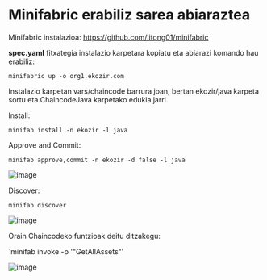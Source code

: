 # Minifabric erabiliz sarea abiaraztea

Minifabric instalazioa: https://github.com/litong01/minifabric

**spec.yaml** fitxategia instalazio karpetara kopiatu eta abiarazi komando hau erabiliz:

`minifabric up -o org1.ekozir.com`

Instalazio karpetan vars/chaincode barrura joan, bertan ekozir/java karpeta sortu eta ChaincodeJava karpetako edukia jarri.

Install:

`minifab install -n ekozir -l java`

Approve and Commit:

`minifab approve,commit -n ekozir -d false -l java`

![image](https://user-images.githubusercontent.com/94653085/225779643-c97d04bb-1270-42d3-a4ea-5edbd9929829.png)

Discover:

`minifab discover`

![image](https://user-images.githubusercontent.com/94653085/225779994-b5a40574-ace4-4d46-9e7e-357cf1681edd.png)

Orain Chaincodeko funtzioak deitu ditzakegu:

´minifab invoke -p '"GetAllAssets"'

![image](https://user-images.githubusercontent.com/94653085/225779890-afeaa088-e0b5-4746-8e6d-aa59865811a1.png)


